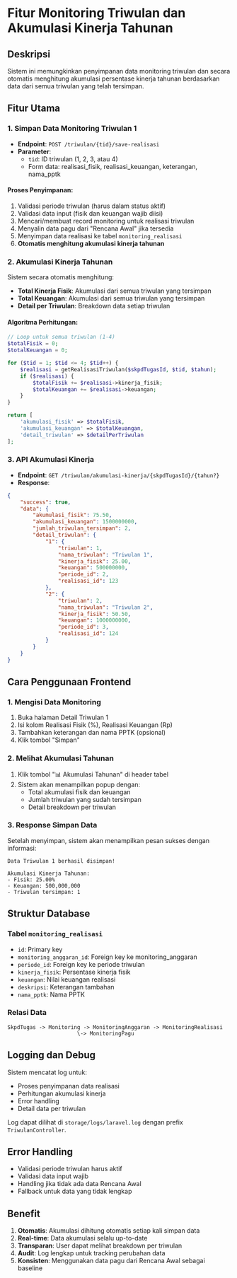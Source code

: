 # Fitur Monitoring Triwulan dan Akumulasi Kinerja Tahunan

## Deskripsi
Sistem ini memungkinkan penyimpanan data monitoring triwulan dan secara otomatis menghitung akumulasi persentase kinerja tahunan berdasarkan data dari semua triwulan yang telah tersimpan.

## Fitur Utama

### 1. Simpan Data Monitoring Triwulan 1
- **Endpoint**: `POST /triwulan/{tid}/save-realisasi`
- **Parameter**: 
  - `tid`: ID triwulan (1, 2, 3, atau 4)
  - Form data: realisasi_fisik, realisasi_keuangan, keterangan, nama_pptk

#### Proses Penyimpanan:
1. Validasi periode triwulan (harus dalam status aktif)
2. Validasi data input (fisik dan keuangan wajib diisi)
3. Mencari/membuat record monitoring untuk realisasi triwulan
4. Menyalin data pagu dari "Rencana Awal" jika tersedia
5. Menyimpan data realisasi ke tabel `monitoring_realisasi`
6. **Otomatis menghitung akumulasi kinerja tahunan**

### 2. Akumulasi Kinerja Tahunan
Sistem secara otomatis menghitung:
- **Total Kinerja Fisik**: Akumulasi dari semua triwulan yang tersimpan
- **Total Keuangan**: Akumulasi dari semua triwulan yang tersimpan
- **Detail per Triwulan**: Breakdown data setiap triwulan

#### Algoritma Perhitungan:
```php
// Loop untuk semua triwulan (1-4)
$totalFisik = 0;
$totalKeuangan = 0;

for ($tid = 1; $tid <= 4; $tid++) {
    $realisasi = getRealisasiTriwulan($skpdTugasId, $tid, $tahun);
    if ($realisasi) {
        $totalFisik += $realisasi->kinerja_fisik;
        $totalKeuangan += $realisasi->keuangan;
    }
}

return [
    'akumulasi_fisik' => $totalFisik,
    'akumulasi_keuangan' => $totalKeuangan,
    'detail_triwulan' => $detailPerTriwulan
];
```

### 3. API Akumulasi Kinerja
- **Endpoint**: `GET /triwulan/akumulasi-kinerja/{skpdTugasId}/{tahun?}`
- **Response**:
```json
{
    "success": true,
    "data": {
        "akumulasi_fisik": 75.50,
        "akumulasi_keuangan": 1500000000,
        "jumlah_triwulan_tersimpan": 2,
        "detail_triwulan": {
            "1": {
                "triwulan": 1,
                "nama_triwulan": "Triwulan 1",
                "kinerja_fisik": 25.00,
                "keuangan": 500000000,
                "periode_id": 2,
                "realisasi_id": 123
            },
            "2": {
                "triwulan": 2,
                "nama_triwulan": "Triwulan 2", 
                "kinerja_fisik": 50.50,
                "keuangan": 1000000000,
                "periode_id": 3,
                "realisasi_id": 124
            }
        }
    }
}
```

## Cara Penggunaan Frontend

### 1. Mengisi Data Monitoring
1. Buka halaman Detail Triwulan 1
2. Isi kolom Realisasi Fisik (%), Realisasi Keuangan (Rp)
3. Tambahkan keterangan dan nama PPTK (opsional)
4. Klik tombol "Simpan"

### 2. Melihat Akumulasi Tahunan
1. Klik tombol "📊 Akumulasi Tahunan" di header tabel
2. Sistem akan menampilkan popup dengan:
   - Total akumulasi fisik dan keuangan
   - Jumlah triwulan yang sudah tersimpan
   - Detail breakdown per triwulan

### 3. Response Simpan Data
Setelah menyimpan, sistem akan menampilkan pesan sukses dengan informasi:
```
Data Triwulan 1 berhasil disimpan!

Akumulasi Kinerja Tahunan:
- Fisik: 25.00%
- Keuangan: 500,000,000
- Triwulan tersimpan: 1
```

## Struktur Database

### Tabel `monitoring_realisasi`
- `id`: Primary key
- `monitoring_anggaran_id`: Foreign key ke monitoring_anggaran
- `periode_id`: Foreign key ke periode triwulan
- `kinerja_fisik`: Persentase kinerja fisik
- `keuangan`: Nilai keuangan realisasi
- `deskripsi`: Keterangan tambahan
- `nama_pptk`: Nama PPTK

### Relasi Data
```
SkpdTugas -> Monitoring -> MonitoringAnggaran -> MonitoringRealisasi
                      \-> MonitoringPagu
```

## Logging dan Debug
Sistem mencatat log untuk:
- Proses penyimpanan data realisasi
- Perhitungan akumulasi kinerja
- Error handling
- Detail data per triwulan

Log dapat dilihat di `storage/logs/laravel.log` dengan prefix `TriwulanController`.

## Error Handling
- Validasi periode triwulan harus aktif
- Validasi data input wajib
- Handling jika tidak ada data Rencana Awal
- Fallback untuk data yang tidak lengkap

## Benefit
1. **Otomatis**: Akumulasi dihitung otomatis setiap kali simpan data
2. **Real-time**: Data akumulasi selalu up-to-date
3. **Transparan**: User dapat melihat breakdown per triwulan
4. **Audit**: Log lengkap untuk tracking perubahan data
5. **Konsisten**: Menggunakan data pagu dari Rencana Awal sebagai baseline 